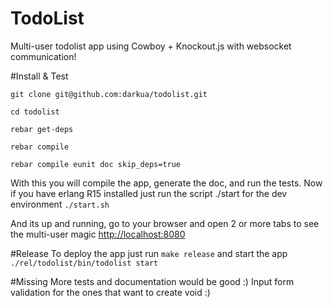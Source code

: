 # TodoList
Multi-user todolist app using Cowboy + Knockout.js with websocket communication!

#Install & Test
<p><code>git clone git@github.com:darkua/todolist.git</code></p>
<p><code>cd todolist</code></p>
<p><code>rebar get-deps</code></p>
<p><code>rebar compile</code></p>
<p><code>rebar compile eunit doc skip_deps=true</code></p>

With this you will compile the app, generate the doc, and run the tests.
Now if you have erlang R15 installed just run the script ./start for the dev environment
<code>./start.sh</code>

And its up and running, go to your browser and open 2 or more tabs to see the multi-user magic
<a href="http://localhost:8080">http://localhost:8080</a>

#Release
To deploy the app just run
<code>make release</code>
and start the app
<code>./rel/todolist/bin/todolist start</code>

#Missing
More tests and documentation would be good :)
Input form validation for the ones that want to create void :)